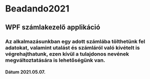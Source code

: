 # Beadando2021
## WPF számlakezelő applikáció
### Az alkalmazásunkban egy adott számlába tölthetünk fel adatokat, valamint utalást és számláról való kívételt is végrehajthatunk, ezen kívül a tulajdonos nevének megváltoztatására is lehetőségünk van.
#### Dátum 2021.05.07.
